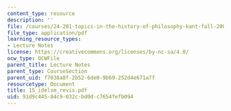 ```yaml
---
content_type: resource
description: ''
file: /courses/24-201-topics-in-the-history-of-philosophy-kant-fall-2005/91d9c44584c9032cbd0dc7654fefb094_15_idelsm_revis.pdf
file_type: application/pdf
learning_resource_types:
- Lecture Notes
license: https://creativecommons.org/licenses/by-nc-sa/4.0/
ocw_type: OCWFile
parent_title: Lecture Notes
parent_type: CourseSection
parent_uid: f7038a8f-2b52-6de0-9b69-252d4e671a7f
resourcetype: Document
title: 15_idelsm_revis.pdf
uid: 91d9c445-84c9-032c-bd0d-c7654fefb094
---
```

